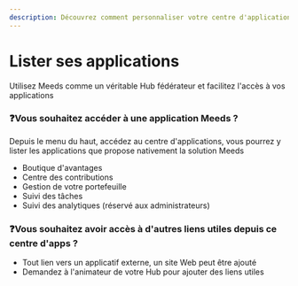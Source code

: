 ```yaml
---
description: Découvrez comment personnaliser votre centre d'applications
---
```


# Lister ses applications

Utilisez Meeds comme un véritable Hub fédérateur et facilitez l'accès à vos applications

### :question:Vous souhaitez accéder à une application Meeds ?&#x20;

Depuis le menu du haut, accédez au centre d'applications, vous pourrez y lister les applications que propose nativement la solution Meeds

* Boutique d'avantages
* Centre des contributions
* Gestion de votre portefeuille
* Suivi des tâches
* Suivi des analytiques (réservé aux administrateurs)

### :question:Vous souhaitez avoir accès à d'autres liens utiles depuis ce centre d'apps ?

* Tout lien vers un applicatif externe, un site Web peut être ajouté
* Demandez à l'animateur de votre Hub pour ajouter des liens utiles
